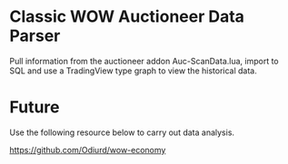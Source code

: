 # Classic WOW Auctioneer Data Parser

Pull information from the auctioneer addon Auc-ScanData.lua, import to SQL and use a TradingView type graph to view the historical data.

# Future

Use the following resource below to carry out data analysis. 

https://github.com/Odiurd/wow-economy